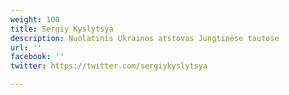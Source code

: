 ```yaml
---
weight: 100
title: Sergiy Kyslytsya
description: Nuolatinis Ukrainos atstovas Jungtinėse tautose
url: ''
facebook: ''
twitter: https://twitter.com/sergiykyslytsya

---
```

